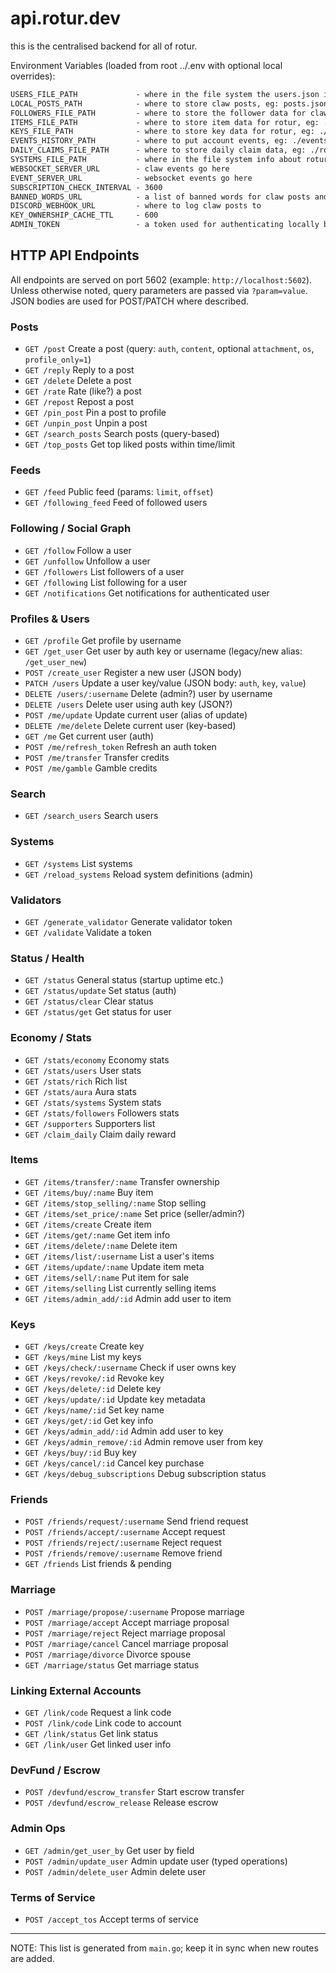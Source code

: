 # api.rotur.dev

this is the centralised backend for all of rotur.

Environment Variables (loaded from root ../.env with optional local overrides):

```txt
USERS_FILE_PATH             - where in the file system the users.json is
LOCAL_POSTS_PATH            - where to store claw posts, eg: posts.json
FOLLOWERS_FILE_PATH         - where to store the follower data for claw, eg: ./clawusers.json
ITEMS_FILE_PATH             - where to store item data for rotur, eg: ./items.json
KEYS_FILE_PATH              - where to store key data for rotur, eg: ./keys.json
EVENTS_HISTORY_PATH         - where to put account events, eg: ./events_history.json
DAILY_CLAIMS_FILE_PATH      - where to store daily claim data, eg: ./rotur_daily.json
SYSTEMS_FILE_PATH           - where in the file system info about rotur systems is, eg: ./systems.json
WEBSOCKET_SERVER_URL        - claw events go here
EVENT_SERVER_URL            - websocket events go here
SUBSCRIPTION_CHECK_INTERVAL - 3600
BANNED_WORDS_URL            - a list of banned words for claw posts and other user data, eg: "http://www.bannedwordlist.com/lists/swearWords.txt"
DISCORD_WEBHOOK_URL         - where to log claw posts to
KEY_OWNERSHIP_CACHE_TTL     - 600
ADMIN_TOKEN                 - a token used for authenticating locally between other rotur apis
```

## HTTP API Endpoints

All endpoints are served on port 5602 (example: `http://localhost:5602`). Unless otherwise noted, query parameters are passed via `?param=value`. JSON bodies are used for POST/PATCH where described.

### Posts
- `GET /post` Create a post (query: `auth`, `content`, optional `attachment`, `os`, `profile_only=1`)
- `GET /reply` Reply to a post
- `GET /delete` Delete a post
- `GET /rate` Rate (like?) a post
- `GET /repost` Repost a post
- `GET /pin_post` Pin a post to profile
- `GET /unpin_post` Unpin a post
- `GET /search_posts` Search posts (query-based)
- `GET /top_posts` Get top liked posts within time/limit

### Feeds
- `GET /feed` Public feed (params: `limit`, `offset`)
- `GET /following_feed` Feed of followed users

### Following / Social Graph
- `GET /follow` Follow a user
- `GET /unfollow` Unfollow a user
- `GET /followers` List followers of a user
- `GET /following` List following for a user
- `GET /notifications` Get notifications for authenticated user

### Profiles & Users
- `GET /profile` Get profile by username
- `GET /get_user` Get user by auth key or username (legacy/new alias: `/get_user_new`)
- `POST /create_user` Register a new user (JSON body)
- `PATCH /users` Update a user key/value (JSON body: `auth`, `key`, `value`)
- `DELETE /users/:username` Delete (admin?) user by username
- `DELETE /users` Delete user using auth key (JSON?)
- `POST /me/update` Update current user (alias of update)
- `DELETE /me/delete` Delete current user (key-based)
- `GET /me` Get current user (auth)
- `POST /me/refresh_token` Refresh an auth token
- `POST /me/transfer` Transfer credits
- `POST /me/gamble` Gamble credits

### Search
- `GET /search_users` Search users

### Systems
- `GET /systems` List systems
- `GET /reload_systems` Reload system definitions (admin)

### Validators
- `GET /generate_validator` Generate validator token
- `GET /validate` Validate a token

### Status / Health
- `GET /status` General status (startup uptime etc.)
- `GET /status/update` Set status (auth)
- `GET /status/clear` Clear status
- `GET /status/get` Get status for user

### Economy / Stats
- `GET /stats/economy` Economy stats
- `GET /stats/users` User stats
- `GET /stats/rich` Rich list
- `GET /stats/aura` Aura stats
- `GET /stats/systems` System stats
- `GET /stats/followers` Followers stats
- `GET /supporters` Supporters list
- `GET /claim_daily` Claim daily reward

### Items
- `GET /items/transfer/:name` Transfer ownership
- `GET /items/buy/:name` Buy item
- `GET /items/stop_selling/:name` Stop selling
- `GET /items/set_price/:name` Set price (seller/admin?)
- `GET /items/create` Create item
- `GET /items/get/:name` Get item info
- `GET /items/delete/:name` Delete item
- `GET /items/list/:username` List a user's items
- `GET /items/update/:name` Update item meta
- `GET /items/sell/:name` Put item for sale
- `GET /items/selling` List currently selling items
- `GET /items/admin_add/:id` Admin add user to item

### Keys
- `GET /keys/create` Create key
- `GET /keys/mine` List my keys
- `GET /keys/check/:username` Check if user owns key
- `GET /keys/revoke/:id` Revoke key
- `GET /keys/delete/:id` Delete key
- `GET /keys/update/:id` Update key metadata
- `GET /keys/name/:id` Set key name
- `GET /keys/get/:id` Get key info
- `GET /keys/admin_add/:id` Admin add user to key
- `GET /keys/admin_remove/:id` Admin remove user from key
- `GET /keys/buy/:id` Buy key
- `GET /keys/cancel/:id` Cancel key purchase
- `GET /keys/debug_subscriptions` Debug subscription status

### Friends
- `POST /friends/request/:username` Send friend request
- `POST /friends/accept/:username` Accept request
- `POST /friends/reject/:username` Reject request
- `POST /friends/remove/:username` Remove friend
- `GET /friends` List friends & pending

### Marriage
- `POST /marriage/propose/:username` Propose marriage
- `POST /marriage/accept` Accept marriage proposal
- `POST /marriage/reject` Reject marriage proposal
- `POST /marriage/cancel` Cancel marriage proposal
- `POST /marriage/divorce` Divorce spouse
- `GET /marriage/status` Get marriage status

### Linking External Accounts
- `GET /link/code` Request a link code
- `POST /link/code` Link code to account
- `GET /link/status` Get link status
- `GET /link/user` Get linked user info

### DevFund / Escrow
- `POST /devfund/escrow_transfer` Start escrow transfer
- `POST /devfund/escrow_release` Release escrow

### Admin Ops
- `GET /admin/get_user_by` Get user by field
- `POST /admin/update_user` Admin update user (typed operations)
- `POST /admin/delete_user` Admin delete user

### Terms of Service
- `POST /accept_tos` Accept terms of service

---
NOTE: This list is generated from `main.go`; keep it in sync when new routes are added.